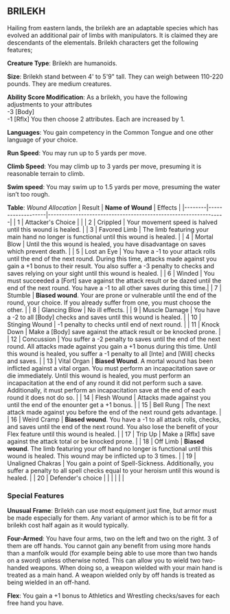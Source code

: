 ## BRILEKH
Hailing from eastern lands, the brilekh are an adaptable species which has evolved an additional pair of limbs with manipulators. It is claimed they are descendants of the elementals. Brilekh characters get the following features;

**Creature Type**: Brilekh are humanoids.

**Size**: Brilekh stand between 4' to 5'9" tall. They can weigh between 110-220 pounds. They are medium creatures.

**Ability Score Modification**: As a brilekh, you have the following adjustments to your attributes  
-3 [Body]  
-1 [Rflx]
You then choose 2 attributes. Each are increased by 1.

**Languages**: You gain competency in the Common Tongue and one other language of your choice.

**Run Speed**: You may run up to 5 yards per move.

**Climb Speed**: You may climb up to 3 yards per move, presuming it is reasonable terrain to climb.

**Swim speed**: You may swim up to 1.5 yards per move, presuming the water isn’t too rough.

**Table**: *Wound Allocation*
| Result | **Name of Wound** | Effects                                                        |
|--------|-------------------|----------------------------------------------------------------|
|   1    | Attacker's Choice |                                                                |
|   2    | Crippled          | Your movement speed is halved until this wound is healed.      |
|   3    | Favored Limb      | The limb featuring your main hand no longer is functional until this wound is healed. |
|   4    | Mortal Blow       | Until the this wound is healed, you have disadvantage on saves which prevent death. |
|   5    | Lost an Eye       | You have a -1 to your attack rolls until the end of the next round. During this time, attacks made against you gain a +1 bonus to their result. You also suffer a -3 penalty to checks and saves relying on your sight until this wound is healed. |
|   6    | Winded            | You must succeeded a [Fort] save against the attack result or be dazed until the end of the next round. You have a -1 to all other saves during this time.|
|   7    | Stumble | **Biased wound**. Your are prone or vulnerable until the end of the round, your choice. If you already suffer from one, you must choose the other. |
|   8    | Glancing Blow     | No ill effects.                                     |
|   9    | Muscle Damage     | You have a -2 to all [Body] checks and saves until this wound is healed. |
|   10   | Stinging Wound    | -1 penalty to checks until end of next round. |
|   11   | Knock Down | Make a [Body] save against the attack result  or be knocked prone. |
|   12   | Concussion | You suffer a -2 penalty to saves until the end of the next round. All attacks made against you gain a +1 bonus during this time. Until this wound is healed, you suffer a -1 penalty to all [Inte] and [Will] checks and saves. |
|   13   | Vital Organ | **Biased Wound**. A mortal wound has been inflicted against a vital organ. You must perform an incapacitation save or die immediately. Until this wound is healed, you must perform an incapacitation at the end of any round it did not perform such a save. Additionally, it must perform an incapacitation save at the end of each round it does not do so.  |
|   14   | Flesh Wound | Attacks made against you until the end of the enounter get a +1 bonus. |
|   15   | Bell Rung | The next attack made against you before the end of the next round gets advantage.  |
|   16   | Weird Cramp | **Biased wound**. You have a -1 to all attack rolls, checks, and saves until the end of the next round. You also lose the benefit of your Flex feature until this wound is healed. |
|   17   | Trip Up           | Make a [Rflx] save against the attack total or be knocked prone. |
|   18   | Off Limb | **Biased wound**. The limb featuring your off hand no longer is functional until this wound is healed. This wound may be inflicted up to 3 times. |
|   19   | Unaligned Chakras | You gain a point of Spell-Sickness. Additionally, you suffer a penalty to all spell checks equal to your heroism until this wound is healed. |
|   20   | Defender's choice |                                   |
|        |                                                |                                   |

### Special Features

**Unusual Frame**: Brilekh can use most equipment just fine, but armor must be made especially for them. Any variant of armor which is to be fit for a brilekh cost half again as it would typically.

**Four-Armed**: You have four arms, two on the left and two on the right. 3 of them are off hands. You cannot gain any benefit from using more hands than a manfolk would (for example being able to use more than two hands on a sword) unless otherwise noted. This can allow you to wield two two-handed weapons. When doing so, a weapon wielded with your main hand is treated as a main hand. A weapon wielded only by off hands is treated as being wielded in an off-hand.

**Flex**: You gain a +1 bonus to Athletics and Wrestling checks/saves for each free hand you have.

